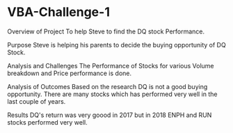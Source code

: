 # VBA-Challenge-1
Overview of Project
To help Steve to find the DQ stock Performance.

Purpose
Steve is helping his parents to decide the buying opportunity of DQ Stock.

Analysis and Challenges
The Performance of Stocks for various Volume breakdown and Price performance is done.

Analysis of Outcomes Based on the research
DQ is not a good buying opportunity. There are many stocks which has performed very well in the last couple of years.

Results
DQ's return was very goood in 2017 but in 2018 ENPH and RUN stocks performed very well.

